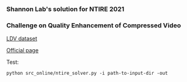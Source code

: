 ### Shannon Lab's solution for NTIRE 2021 ###
### Challenge on Quality Enhancement of Compressed Video ###
 
[LDV dataset](https://arxiv.org/abs/2104.10782)

[Official page](https://github.com/RenYang-home/NTIRE21_VEnh)

Test:

```
python src_online/ntire_solver.py -i path-to-input-dir -out
```


